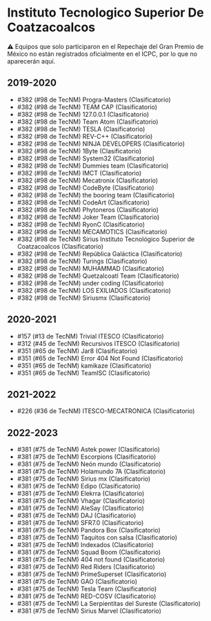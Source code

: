 # Instituto Tecnologico Superior De Coatzacoalcos

:warning: Equipos que solo participaron en el Repechaje del Gran Premio de México no están registrados oficialmente en el ICPC, por lo que no aparecerán aquí.

## 2019-2020

- #382 (#98 de TecNM) Progra-Masters (Clasificatorio)
- #382 (#98 de TecNM) TEAM CAP (Clasificatorio)
- #382 (#98 de TecNM) 127.0.0.1 (Clasificatorio)
- #382 (#98 de TecNM) Team Atom (Clasificatorio)
- #382 (#98 de TecNM) TESLA (Clasificatorio)
- #382 (#98 de TecNM) REV-C++ (Clasificatorio)
- #382 (#98 de TecNM) NINJA DEVELOPERS (Clasificatorio)
- #382 (#98 de TecNM) 1Byte (Clasificatorio)
- #382 (#98 de TecNM) System32 (Clasificatorio)
- #382 (#98 de TecNM) Dummies team (Clasificatorio)
- #382 (#98 de TecNM) IMCT (Clasificatorio)
- #382 (#98 de TecNM) Mecatronix (Clasificatorio)
- #382 (#98 de TecNM) CodeByte (Clasificatorio)
- #382 (#98 de TecNM) the booring team (Clasificatorio)
- #382 (#98 de TecNM) CodeArt (Clasificatorio)
- #382 (#98 de TecNM) Phytoneros (Clasificatorio)
- #382 (#98 de TecNM) Joker Team (Clasificatorio)
- #382 (#98 de TecNM) RyonC (Clasificatorio)
- #382 (#98 de TecNM) MECAMOTICS (Clasificatorio)
- #382 (#98 de TecNM) Sirius Instituto Tecnológico Superior de Coatzacoalcos (Clasificatorio)
- #382 (#98 de TecNM) República Galáctica (Clasificatorio)
- #382 (#98 de TecNM) Turings (Clasificatorio)
- #382 (#98 de TecNM) MUHAMMAD (Clasificatorio)
- #382 (#98 de TecNM) Quetzalcoatl Team (Clasificatorio)
- #382 (#98 de TecNM) under coding (Clasificatorio)
- #382 (#98 de TecNM) LOS EXILIADOS (Clasificatorio)
- #382 (#98 de TecNM) Siriusmx (Clasificatorio)

## 2020-2021

- #157 (#13 de TecNM) Trivial ITESCO (Clasificatorio)
- #312 (#45 de TecNM) Recursivos ITESCO (Clasificatorio)
- #351 (#65 de TecNM) Jar8 (Clasificatorio)
- #351 (#65 de TecNM) Error 404 Not Found (Clasificatorio)
- #351 (#65 de TecNM) kamikaze (Clasificatorio)
- #351 (#65 de TecNM) TeamISC (Clasificatorio)

## 2021-2022

- #226 (#36 de TecNM) ITESCO-MECATRONICA (Clasificatorio)

## 2022-2023

- #381 (#75 de TecNM) Astek power (Clasificatorio)
- #381 (#75 de TecNM) Escorpions (Clasificatorio)
- #381 (#75 de TecNM) Neón mundo (Clasificatorio)
- #381 (#75 de TecNM) Holamundo 7A (Clasificatorio)
- #381 (#75 de TecNM) Sirius mx (Clasificatorio)
- #381 (#75 de TecNM) Edipo (Clasificatorio)
- #381 (#75 de TecNM) Elekrra (Clasificatorio)
- #381 (#75 de TecNM) Vhagar (Clasificatorio)
- #381 (#75 de TecNM) AleSay (Clasificatorio)
- #381 (#75 de TecNM) DAJ (Clasificatorio)
- #381 (#75 de TecNM) SFR7.0 (Clasificatorio)
- #381 (#75 de TecNM) Pandora Box (Clasificatorio)
- #381 (#75 de TecNM) Taquitos con salsa (Clasificatorio)
- #381 (#75 de TecNM) Indexados (Clasificatorio)
- #381 (#75 de TecNM) Squad Boom (Clasificatorio)
- #381 (#75 de TecNM) 404 not found (Clasificatorio)
- #381 (#75 de TecNM) Red Riders (Clasificatorio)
- #381 (#75 de TecNM) PrimeSuperset (Clasificatorio)
- #381 (#75 de TecNM) GAO (Clasificatorio)
- #381 (#75 de TecNM) Tesla Team (Clasificatorio)
- #381 (#75 de TecNM) RED-COSV (Clasificatorio)
- #381 (#75 de TecNM) La Serpientitas del Sureste (Clasificatorio)
- #381 (#75 de TecNM) Sirius Marvel (Clasificatorio)


